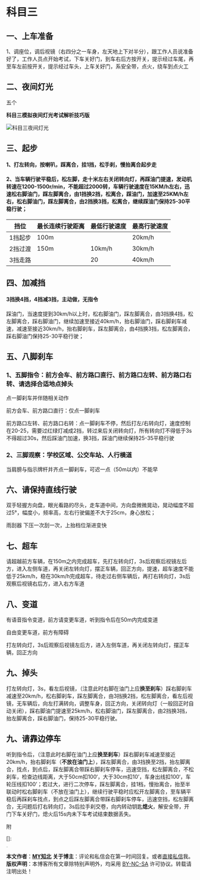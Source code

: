 # 科目三

## 一、上车准备

1、调座位，调后视镜（右四分之一车身，左天地上下对半分），跟工作人员说准备好了，工作人员点开始考试，下车关好门，到车右后方按开关，提示经过车尾，再至车左前按开关，提示经过车头，上车关好门，系安全带，点火，绕车到点火工

## 二、夜间灯光

五个

**科目三模拟夜间灯光考试解析技巧版**

![科目三夜间灯光](https://gitee.com/myzhibei/img/raw/master/%E7%A7%91%E7%9B%AE%E4%B8%89%E5%A4%9C%E9%97%B4%E7%81%AF%E5%85%89.png)

## 三、起步

#### 1、打左转向，按喇叭，踩离合，挂1挡，松手刹，慢抬离合起步走

#### 2、当车辆行驶平稳后，松左脚，走十米左右关闭转向灯，再踩油门提速，发动机转速在1200-1500r/min，不能超过2000转，车辆行驶速度在15KM/h左右，迅速松右脚油门，踩左脚离合，由1挡换2挡，松离合，踩油门，加速至25KM/h左右，松右脚油门，踩左脚离合，由2挡换3挡，松离合，继续踩油门保持25-30平稳行驶；

| 挡位    | 最长连续行驶距离 | 最低行驶速度 | 最高行驶速度 |
| ------- | ---------------- | ------------ | ------------ |
| 1挡起步 | 100m             |              | 20km/h       |
| 2挡过渡 | 150m             | 10km/h       | 30km/h       |
| 3挡走路 |                  | 20           | 40km/h       |

## 四、加减挡

#### 3挡换4挡，4挡减3挡，主动做，无指令

踩油门，当速度提到30km/h以上时，松右脚油门，踩左脚离合，由3挡换4挡，松左脚离合，踩右脚油门，继续加速至接近40km/h，抬右脚油门，踩右脚刹车减速，减速至接近30km/h，抬右脚刹车，踩左脚离合，由4挡换3挡，松左脚离合，踩右脚油门保持25-30平稳行驶；

## 五、八脚刹车

### 1、五脚指令：前方会车、前方路口直行、前方路口左转、前方路口右转、请选择合适地点掉头

点一脚刹车并伴随相关动作

前方会车、前方路口直行：仅点一脚刹车

前方路口左转、前方路口右转：点一脚刹车不停，然后打左/右转向灯，速度控制在20-25，需要过红绿灯减成2挡，转过来后关闭转向灯，所有转向灯不得低于3s不得超过30s，然后踩油门加速，换3挡，踩油门继续保持25-35平稳行驶

### 2、三脚观察：学校区域、公交车站、人行横道

当肩膀与指示牌杆并齐点一脚刹车，可迟一点（50m以内）不能早

## 六、请保持直线行驶

双手轻握方向盘，眼光看路的尽头，走车道中间，方向盘微微晃动，晃动幅度不超过5°，幅度小，频率高，左右行驶偏差不大于25cm，身心放松；

雨刮器 下压一次刮一次，上抬档位渐进变快

## 七、超车

请超越前方车辆，在150m之内完成超车，先打左转向灯，3s后观察后视镜左后方，进入左侧车道，再关闭左转向灯，摆正车辆，回正方向，提速，超车速度不能低于25km/h，稳在30km/h完成超车，待走过右侧车辆后，再打右转向灯，3s后观察后视镜右后方，进入右方车道

## 八、变道

有语音指令变道，前方请变更车道，听到指令后在50m内完成变道

自由变更车道，前方有障碍

打左转向灯，3s后观察后视镜左后方，进入左侧车道，再关闭左转向灯，摆正车辆，回正方向

## 九、掉头

打左转向灯，3s，看左后视镜，（注意此时右脚在油门上应**换至刹车**）踩右脚刹车减速至20km/h，松右脚刹车，踩左脚离合，由3挡换2挡，松左脚离合，看左后视镜，无车辆后，向左打满转向，调整车身，回正方向，关闭转向灯（一般回正时自动关闭），踩右脚油门提速至25km/h，松右脚油门，踩左脚离合，由2挡换3挡，抬左脚离合，踩右脚油门，保持25-30平稳行驶。

## 九、请靠边停车

听到指令后，（注意此时右脚在油门上应**换至刹车**）踩右脚刹车减速至接近20km/h，抬右脚刹车（**不放在油门上**），踩左脚离合，由3挡换至2挡，抬左脚离合，找点，到点后，踩左脚离合带踩右脚刹车停车，迅速空挡，松左脚离合，不松刹车，检查边线距离，大于50cm扣100‘，大于30cm扣10’，车身出线扣100‘，车轮压线扣100’；若过大，进行二次停车，踩左脚离合，挂1档，慢抬离合，抬至半联动时松右脚刹车（不放在油门上），继续行驶平稳时应松开左脚离合，至车辆平稳后再踩刹车找点，到点之后踩左脚离合带踩右脚刹车停车，迅速空挡，松左脚离合，无问题后打右转向灯，3s后拉手刹交卷，向内转动钥匙**熄火**，解安全带，开门下车关好门，熄火后15s内未下车考试结束数据丢失。



附

[松滋金投考场科目三3条线路详解]:(https://mp.weixin.qq.com/s?__biz=MzIxNDE4OTQxMw==&mid=2650406702&idx=1&sn=2d699af23168ed25b0233777616ed801&chksm=8fa60b24b8d18232fa86a176c2d69a571c6d4bb7af2c8585fa9fd7ac476b725006eb77819d0c&mpshare=1&scene=23&srcid=0824mKsQNKwuYxI0wZsS9gG1&sharer_sharetime=1611210963625&sharer_shareid=71d4cc932c31e751bb4d7630baee9773#rd)



[]: 

<img src="https://gitee.com/myzhibei/img/raw/master/my%E7%9F%A5%E5%8C%97.png" alt="img" style="zoom: 10%;" />

**本文作者**：**[MY知北](https://myzhibei.github.io)**
**关于博主**：评论和私信会在第一时间回复。或者[直接私信](https://msg.cnblogs.com/msg/send/myzhibei)我。
**版权声明**：本博客所有文章除特别声明外，均采用 [BY-NC-SA](https://creativecommons.org/licenses/by-nc-nd/4.0/) 许可协议。转载请注明出处！











